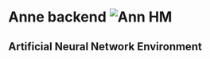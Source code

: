 # Anne backend ![Ann HM](https://static.wikia.nocookie.net/hmwikia/images/4/46/Ann_%28MM%29.png/revision/latest/scale-to-width-down/95?cb=20120707030207)

## Artificial Neural Network Environment

